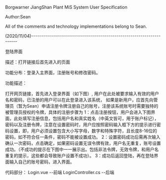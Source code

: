 Borgwarner JiangShan Plant MiS System User Specification

Author:Sean

All of the comments and technology implementations belong to Sean.

(2020/11/04)-----------------------------------------------------------------------

登陆界面

描述：打开链接后首先进入的页面

功能分布：登录入主界面，注册账号和修改密码。

功能描述：

打开网页链接，首先进入登录界面（如下图）, 用户在此处被要求输入有效的用户名和密码，已注册的用户可以在此登录进入该系统，
如果是新用户，应首先向管理员（暂为Sean）申请注册令牌注册自己的账号，注册该系统账号时需要独特的被管理员授权的令牌，具体的注册步骤为 
1：点击注册按钮，用户会进入下图界面，此处填写注册信息，包括用户名和真实姓名（中英文皆可，用于账户标记），密码以及注册令牌，注意在设置密码时，用户应按照密码输入框下方的提示进行密码设置，即，用户必须设置包含大小写字母，数字和特殊字符，且长度8-16位的密码，如不符合任一条件，密码不能被设置成功。
2：设置密码成功后需再次输入确认一次密码，点击确定，如果密码设置无误令牌有效，用户名无重复，账号设置成功。（不成功的提示在下图中一一展示出。包括非法令牌，无效令牌，和用户名重复的提示，这些都会导致账户设置不成功）。
3：成功后返回登陆，再在登陆界面输入自己的账号密码，进入界面。

代码部分：
Login.vue --前端
LoginController.cs --后端
